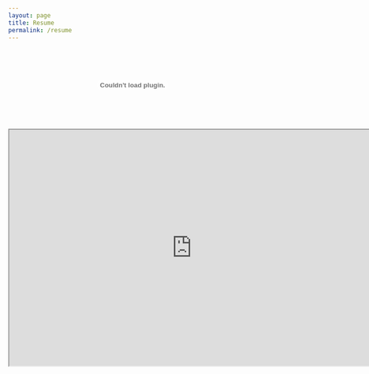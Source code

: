 ```yaml
--- 
layout: page
title: Resume
permalink: /resume
---
```

<center>

<embed id="plugin" type="application/x-google-chrome-pdf" src="https://drive.google.com/file/d/0B7hJdfAwnUNzallabGZfNWVneHM/preview" stream-url="blob:chrome-extension://mhjfbmdgcfjbbpaeojofohoefgiehjai/f013d276-2d8a-4434-ace1-9f861313c4d5" headers="x-pc-hit: false
pragma: cache
fastly-debug-digest: 6ee9355adb5bf621167c3ca2bcc65ad4519f51218d2b9bea6e0c946ab3a1be63
age: 37295
content-type: application/pdf
x-pc-key: BQqYzGfJ4rjaP9s35vXoZ2xREEg-montesacrosf
accept-ranges: bytes
x-served-by: cache-dfw1828-DFW, cache-ams4449-AMS
content-length: 545159
x-identifier: static1
x-cache-hits: 1, 0
x-servedby: cdn007
etag: W/&quot;500fc59da1c6e3afbe7903c1459927be&quot;
date: Thu, 24 Aug 2017 11:08:33 GMT
via: 1.1 varnish, 1.1 varnish
status: 200
x-timer: S1503572913.127313,VS0,VE147
tracepoint: Fastly
cache-control: public, max-age=94608000
x-cache: HIT, MISS
x-contextid: wdHJTmsh/g526q4lz
x-via: 1.1 echo016
vary: Accept-Encoding
" background-color="0xFF525659" top-toolbar-height="56" top-level-url="http://www.montesacrosf.com/drink-list">

<iframe src="https://drive.google.com/file/d/0B7hJdfAwnUNzallabGZfNWVneHM/preview" width="740" height="480"></iframe>
</center>